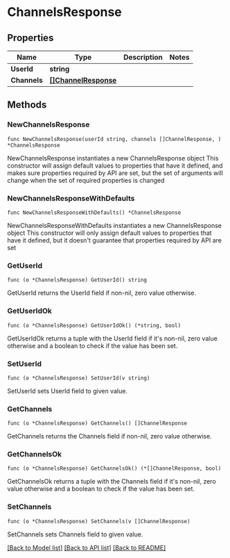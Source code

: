 # ChannelsResponse

## Properties

Name | Type | Description | Notes
------------ | ------------- | ------------- | -------------
**UserId** | **string** |  | 
**Channels** | [**[]ChannelResponse**](ChannelResponse.md) |  | 

## Methods

### NewChannelsResponse

`func NewChannelsResponse(userId string, channels []ChannelResponse, ) *ChannelsResponse`

NewChannelsResponse instantiates a new ChannelsResponse object
This constructor will assign default values to properties that have it defined,
and makes sure properties required by API are set, but the set of arguments
will change when the set of required properties is changed

### NewChannelsResponseWithDefaults

`func NewChannelsResponseWithDefaults() *ChannelsResponse`

NewChannelsResponseWithDefaults instantiates a new ChannelsResponse object
This constructor will only assign default values to properties that have it defined,
but it doesn't guarantee that properties required by API are set

### GetUserId

`func (o *ChannelsResponse) GetUserId() string`

GetUserId returns the UserId field if non-nil, zero value otherwise.

### GetUserIdOk

`func (o *ChannelsResponse) GetUserIdOk() (*string, bool)`

GetUserIdOk returns a tuple with the UserId field if it's non-nil, zero value otherwise
and a boolean to check if the value has been set.

### SetUserId

`func (o *ChannelsResponse) SetUserId(v string)`

SetUserId sets UserId field to given value.


### GetChannels

`func (o *ChannelsResponse) GetChannels() []ChannelResponse`

GetChannels returns the Channels field if non-nil, zero value otherwise.

### GetChannelsOk

`func (o *ChannelsResponse) GetChannelsOk() (*[]ChannelResponse, bool)`

GetChannelsOk returns a tuple with the Channels field if it's non-nil, zero value otherwise
and a boolean to check if the value has been set.

### SetChannels

`func (o *ChannelsResponse) SetChannels(v []ChannelResponse)`

SetChannels sets Channels field to given value.



[[Back to Model list]](../README.md#documentation-for-models) [[Back to API list]](../README.md#documentation-for-api-endpoints) [[Back to README]](../README.md)


